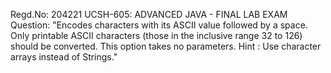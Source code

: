 Regd.No: 204221
UCSH-605: ADVANCED JAVA - FINAL LAB EXAM
Question: "Encodes characters with its ASCII value followed by a space. 
Only printable ASCII characters (those in the inclusive range 32 to 126) 
should be converted. This option takes no parameters. 
Hint : Use character arrays instead of Strings."
